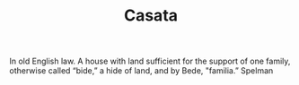 ---
title: Casata
letter: C
permalink: "/definitions/bld-casata.html"
body: In old English law. A house with land sufficient for the support of one family,
  otherwise called “bide,” a hide of land, and by Bede, "familia.” Spelman
published_at: '2018-07-07'
source: Black's Law Dictionary 2nd Ed (1910)
layout: post
---